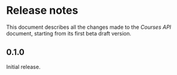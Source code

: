 Release notes
=============

This document describes all the changes made to the *Courses API* document,
starting from its first beta draft version.


0.1.0
-----

Initial release.
